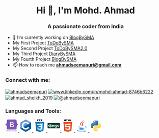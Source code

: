 <h1 align="center">Hi 👋, I'm Mohd. Ahmad</h1>
<h3 align="center">A passionate coder from India</h3>

- 🔭 I’m currently working on [BlogBySMA](https://blogbysma9652.pythonanywhere.com/)
- My First Project [ToDoBySMA](https://todobysma.pythonanywhere.com/)
- My Second Project [ToDoBySMA2.0](https://todobysma9652.pythonanywhere.com/)
- My Third Project [DiaryBySMA](https://diarybysma.pythonanywhere.com/)
- My Fourth Project [BlogBySMA](https://blogbysma9652.pythonanywhere.com/)
- 📫 How to reach me **ahmadseemapuri@gmail.com**

<h3 align="left">Connect with me:</h3>
<p align="left">
<a href="https://twitter.com/ahmadseemapuri" target="blank"><img align="center" src="https://raw.githubusercontent.com/rahuldkjain/github-profile-readme-generator/master/src/images/icons/Social/twitter.svg" alt="ahmadseemapuri" height="30" width="40" /></a>
<a href="https://linkedin.com/in/www.linkedin.com/in/mohd-ahmad-8746b6222" target="blank"><img align="center" src="https://raw.githubusercontent.com/rahuldkjain/github-profile-readme-generator/master/src/images/icons/Social/linked-in-alt.svg" alt="www.linkedin.com/in/mohd-ahmad-8746b6222" height="30" width="40" /></a>
<a href="https://instagram.com/ahmad_sheikh_2019" target="blank"><img align="center" src="https://raw.githubusercontent.com/rahuldkjain/github-profile-readme-generator/master/src/images/icons/Social/instagram.svg" alt="ahmad_sheikh_2019" height="30" width="40" /></a>
<a href="https://www.hackerrank.com/ahmadseemapuri" target="blank"><img align="center" src="https://raw.githubusercontent.com/rahuldkjain/github-profile-readme-generator/master/src/images/icons/Social/hackerrank.svg" alt="@ahmadseemapuri" height="30" width="40" /></a>
</p>

<h3 align="left">Languages and Tools:</h3>
<p align="left"> <a href="https://getbootstrap.com" target="_blank" rel="noreferrer"> <img src="https://raw.githubusercontent.com/devicons/devicon/master/icons/bootstrap/bootstrap-plain-wordmark.svg" alt="bootstrap" width="40" height="40"/> </a> <a href="https://www.cprogramming.com/" target="_blank" rel="noreferrer"> <img src="https://raw.githubusercontent.com/devicons/devicon/master/icons/c/c-original.svg" alt="c" width="40" height="40"/> </a> <a href="https://www.w3schools.com/css/" target="_blank" rel="noreferrer"> <img src="https://raw.githubusercontent.com/devicons/devicon/master/icons/css3/css3-original-wordmark.svg" alt="css3" width="40" height="40"/> </a> <a href="https://www.djangoproject.com/" target="_blank" rel="noreferrer"> <img src="https://raw.githubusercontent.com/devicons/devicon/master/icons/django/django-original.svg" alt="django" width="40" height="40"/> </a> <a href="https://www.w3.org/html/" target="_blank" rel="noreferrer"> <img src="https://raw.githubusercontent.com/devicons/devicon/master/icons/html5/html5-original-wordmark.svg" alt="html5" width="40" height="40"/> </a> <a href="https://www.java.com" target="_blank" rel="noreferrer"> <img src="https://raw.githubusercontent.com/devicons/devicon/master/icons/java/java-original.svg" alt="java" width="40" height="40"/> </a> <a href="https://www.python.org" target="_blank" rel="noreferrer"> <img src="https://raw.githubusercontent.com/devicons/devicon/master/icons/python/python-original.svg" alt="python" width="40" height="40"/> </a> </p>
